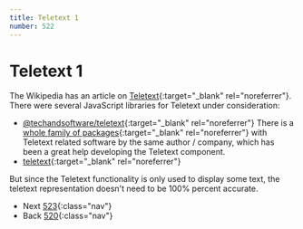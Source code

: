 ```yaml
---
title: Teletext 1
number: 522
---
```

# Teletext 1
The Wikipedia has an article on [Teletext](https://en.wikipedia.org/wiki/Teletext){:target="_blank" rel="noreferrer"}. There were several JavaScript libraries for Teletext under consideration:

* [@techandsoftware/teletext](https://bitbucket.org/rahardy/teletext/src/master/){:target="_blank" rel="noreferrer"}
    There is a [whole family of packages](https://www.npmjs.com/search?q=%40techandsoftware){:target="_blank" rel="noreferrer"} with Teletext related software by the same author / company, which has been a great help developing the Teletext component.
* [teletext](https://github.com/andormade/teletext){:target="_blank" rel="noreferrer"}

But since the Teletext functionality is only used to display some text, the teletext representation doesn't need to be 100% percent accurate.

<!-- -->
* Next [523](523){:class="nav"}
* Back [520](520){:class="nav"}
